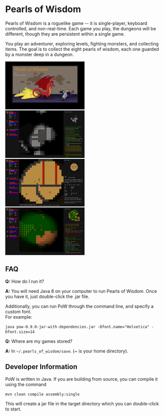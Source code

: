 # Pearls of Wisdom

Pearls of Wisdom is a roguelike game -- it is single-player, keyboard
controlled, and non-real-time.  Each game you play, the dungeons will be
different, though they are persistent within a single game.

You play an adventurer, exploring levels, fighting monsters, and collecting
items.  The goal is to collect the eight pearls of wisdom, each one guarded by
a monster deep in a dungeon.

<img src="screenshots/screenshot1.png" width="50%"> <img src="screenshots/screenshot2.png" width="50%">
<img src="screenshots/screenshot3.png" width="50%"> <img src="screenshots/screenshot4.png" width="50%">

## FAQ

**Q:** How do I run it?

**A:** You will need Java 8 on your computer to run Pearls of Wisdom.  Once you
have it, just double-click the .jar file.

Additionally, you can run PoW through the command line, and specify a custom font.  
For example:

```
java pow-0.9.0-jar-with-dependencies.jar -Dfont.name="Helvetica" -Dfont.size=14
```

**Q:** Where are my games stored?

**A:** In `~/.pearls_of_wisdom/save`.  (~ is your home directory).

## Developer Information

PoW is written in Java. If you are building from source, you can compile it
using the command

```
mvn clean compile assembly:single
```

This will create a jar file in the target directory which you can double-click 
to start.
